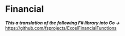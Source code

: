 # Financial

**_This a translation of the following F# library into Go ->_** https://github.com/fsprojects/ExcelFinancialFunctions